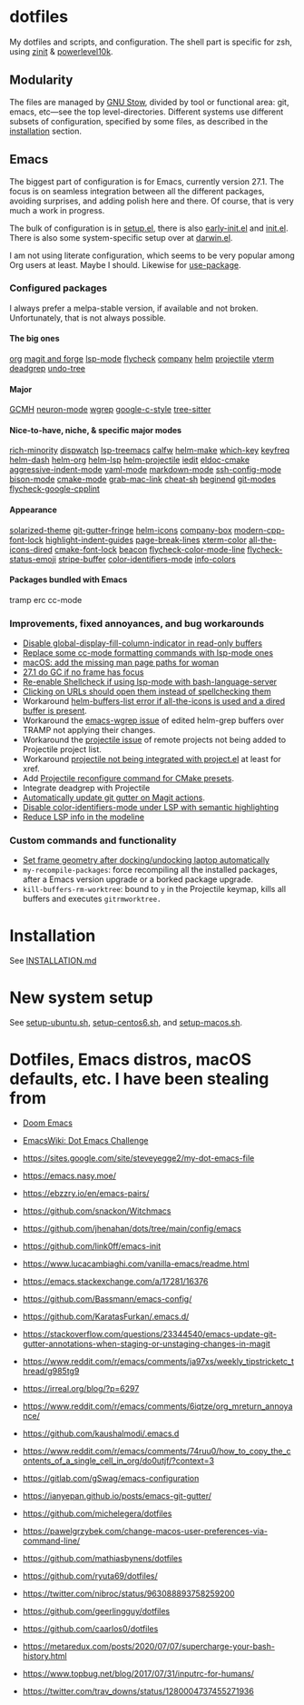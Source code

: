 <!--- -*- gfm -*- -->

# dotfiles

My dotfiles and scripts, and configuration. The shell part is specific for zsh,
using [zinit](https://github.com/zdharma-continuum/zinit) &
[powerlevel10k](https://github.com/romkatv/powerlevel10k).

## Modularity

The files are managed by [GNU Stow](https://www.gnu.org/software/stow/), divided
by tool or functional area: git, emacs, etc—see the top level-directories.
Different systems use different subsets of configuration, specified by some
files, as described in the [installation](#installation) section.

## Emacs

The biggest part of configuration is for Emacs, currently version 27.1. The
focus is on seamless integration between all the different packages, avoiding
surprises, and adding polish here and there. Of course, that is very much a work
in progress.

The bulk of configuration is in
[setup.el](https://github.com/laurynas-biveinis/dotfiles/blob/master/emacs/.emacs.d/setup.el),
there is also
[early-init.el](https://github.com/laurynas-biveinis/dotfiles/blob/master/emacs/.emacs.d/early-init.el)
and
[init.el](https://github.com/laurynas-biveinis/dotfiles/blob/master/emacs/.emacs.d/init.el).
There is also some system-specific setup over at
[darwin.el](https://github.com/laurynas-biveinis/dotfiles/blob/master/emacs/.emacs.d/darwin.el).

I am not using literate configuration, which seems to be very popular among Org
users at least. Maybe I should. Likewise for
[use-package](https://github.com/jwiegley/use-package).

### Configured packages

I always prefer a melpa-stable version, if available and not broken.
Unfortunately, that is not always possible.

#### The big ones

[org](https://orgmode.org) [magit and forge](https://magit.vc)
[lsp-mode](https://github.com/emacs-lsp/lsp-mode)
[flycheck](https://www.flycheck.org)
[company](https://github.com/company-mode/company-mode)
[helm](https://emacs-helm.github.io/helm/)
[projectile](https://github.com/bbatsov/helm-projectile)
[vterm](https://github.com/akermu/emacs-libvterm)
[deadgrep](https://github.com/Wilfred/deadgrep)
[undo-tree](http://www.dr-qubit.org/undo-tree.html)

#### Major

[GCMH](https://gitlab.com/koral/gcmh)
[neuron-mode](https://github.com/felko/neuron-mode)
[wgrep](https://github.com/mhayashi1120/Emacs-wgrep)
[google-c-style](https://github.com/google/styleguide/blob/gh-pages/google-c-style.el)
[tree-sitter](https://emacs-tree-sitter.github.io)

#### Nice-to-have, niche, & specific major modes

[rich-minority](https://github.com/Malabarba/rich-minority)
[dispwatch](https://github.com/mnp/dispwatch)
[lsp-treemacs](https://github.com/emacs-lsp/lsp-treemacs)
[calfw](https://github.com/kiwanami/emacs-calfw)
[helm-make](https://github.com/abo-abo/helm-make)
[which-key](https://github.com/justbur/emacs-which-key)
[keyfreq](https://github.com/dacap/keyfreq)
[helm-dash](https://github.com/dash-docs-el/helm-dash)
[helm-org](https://github.com/emacs-helm/helm-org)
[helm-lsp](https://github.com/emacs-lsp/helm-lsp)
[helm-projectile](https://github.com/bbatsov/helm-projectile)
[iedit](https://github.com/victorhge/iedit)
[eldoc-cmake](https://github.com/ikirill/eldoc-cmake)
[aggressive-indent-mode](https://github.com/Malabarba/aggressive-indent-mode)
[yaml-mode](https://github.com/yoshiki/yaml-mode)
[markdown-mode](https://jblevins.org/projects/markdown-mode/)
[ssh-config-mode](https://github.com/jhgorrell/ssh-config-mode-el)
[bison-mode](https://github.com/Wilfred/bison-mode)
[cmake-mode](https://github.com/Kitware/CMake/blob/master/Auxiliary/cmake-mode.el)
[grab-mac-link](https://github.com/xuchunyang/grab-mac-link.el)
[cheat-sh](https://github.com/davep/cheat-sh.el)
[beginend](https://github.com/DamienCassou/beginend)
[git-modes](https://github.com/magit/git-modes)
[flycheck-google-cpplint](https://github.com/flycheck/flycheck-google-cpplint/)

#### Appearance

[solarized-theme](https://github.com/bbatsov/solarized-emacs)
[git-gutter-fringe](https://github.com/emacsorphanage/git-gutter-fringe)
[helm-icons](https://github.com/yyoncho/helm-icons)
[company-box](https://github.com/sebastiencs/company-box)
[modern-cpp-font-lock](https://github.com/ludwigpacifici/modern-cpp-font-lock) [highlight-indent-guides](https://github.com/DarthFennec/highlight-indent-guides)
[page-break-lines](https://github.com/purcell/page-break-lines)
[xterm-color](https://github.com/atomontage/xterm-color)
[all-the-icons-dired](https://github.com/jtbm37/all-the-icons-dired)
[cmake-font-lock](https://github.com/Lindydancer/cmake-font-lock)
[beacon](https://github.com/Malabarba/beacon)
[flycheck-color-mode-line](https://github.com/flycheck/flycheck-color-mode-line)
[flycheck-status-emoji](https://github.com/liblit/flycheck-status-emoji)
[stripe-buffer](https://github.com/sabof/stripe-buffer)
[color-identifiers-mode](https://github.com/ankurdave/color-identifiers-mode)
[info-colors](https://github.com/ubolonton/info-colors)

#### Packages bundled with Emacs

tramp erc cc-mode

### Improvements, fixed annoyances, and bug workarounds

* [Disable global-display-fill-column-indicator in read-only buffers](https://www.reddit.com/r/emacs/comments/ja97xs/weekly_tipstricketc_thread/g903xa3?utm_source=share&utm_medium=web2x&context=3)
* [Replace some cc-mode formatting commands with lsp-mode ones](https://www.reddit.com/r/emacs/comments/ikgfxd/weekly_tipstricketc_thread/g3z9rcb?utm_source=share&utm_medium=web2x&context=3)
* [macOS: add the missing man page paths for woman](https://www.reddit.com/r/emacs/comments/ig7zzo/weekly_tipstricketc_thread/g34s8dl?utm_source=share&utm_medium=web2x&context=3)
* [27.1 do GC if no frame has focus](https://www.reddit.com/r/emacs/comments/ibwzcu/weekly_tipstricketc_thread/g1zlh2t?utm_source=share&utm_medium=web2x&context=3)
* [Re-enable Shellcheck if using lsp-mode with bash-language-server](https://www.reddit.com/r/emacs/comments/hqxm5v/weekly_tipstricketc_thread/fy4pvr8?utm_source=share&utm_medium=web2x&context=3)
* [Clicking on URLs should open them instead of spellchecking them](https://www.reddit.com/r/emacs/comments/it4m2w/weekly_tipstricketc_thread/g5pff92?utm_source=share&utm_medium=web2x&context=3)
* Workaround [helm-buffers-list error if all-the-icons is used and a dired
  buffer is present](https://github.com/yyoncho/helm-icons/issues/16).
* Workaround the [emacs-wgrep
  issue](https://github.com/mhayashi1120/Emacs-wgrep/issues/75) of edited
  helm-grep buffers over TRAMP not applying their changes.
* Workaround the [projectile
  issue](https://github.com/bbatsov/projectile/issues/347) of remote projects
  not being added to Projectile project list.
* Workaround [projectile not being integrated with
  project.el](https://github.com/bbatsov/projectile/issues/1282) at least for
  xref.
* Add [Projectile reconfigure command for CMake
  presets](https://github.com/bbatsov/projectile/issues/1676).
* Integrate deadgrep with Projectile
* [Automatically update git gutter on Magit
  actions](https://stackoverflow.com/questions/43236670/visual-studio-code-git-diff-over-git-gutter-indicator).
* [Disable color-identifiers-mode under LSP with semantic
  highlighting](https://github.com/laurynas-biveinis/dotfiles/blob/ce044dab576c525f418a5383180d06c888a33599/emacs/.emacs.d/setup.el#L1924)
* [Reduce LSP info in the modeline](https://github.com/laurynas-biveinis/dotfiles/commit/be71cb57292e3cda3759a373a0b7c38688780ab0)

### Custom commands and functionality

* [Set frame geometry after docking/undocking laptop automatically](https://www.reddit.com/r/emacs/comments/ev2q9q/weekly_tipstricketc_thread/fftpfj0?utm_source=share&utm_medium=web2x&context=3)
* `my-recompile-packages`: force recompiling all the installed  packages, after
  a Emacs version upgrade or a borked package upgrade.
* `kill-buffers-rm-worktree`: bound to `y` in the Projectile keymap, kills all
  buffers and executes `gitrmworktree.`

# Installation

See
[INSTALLATION.md](https://github.com/laurynas-biveinis/dotfiles/blob/master/INSTALLATION.md)

# New system setup

See
[setup-ubuntu.sh](https://github.com/laurynas-biveinis/dotfiles/blob/master/setup-ubuntu.sh),
[setup-centos6.sh](https://github.com/laurynas-biveinis/dotfiles/blob/master/setup-centos6.sh),
and
[setup-macos.sh](https://github.com/laurynas-biveinis/dotfiles/blob/master/setup-macos.sh).

# Dotfiles, Emacs distros, macOS defaults, etc. I have been stealing from

* [Doom Emacs](https://github.com/hlissner/doom-emacs)
* [EmacsWiki: Dot Emacs
  Challenge](https://www.emacswiki.org/emacs/DotEmacsChallenge)
* <https://sites.google.com/site/steveyegge2/my-dot-emacs-file>
* <https://emacs.nasy.moe/>
* <https://ebzzry.io/en/emacs-pairs/>
* <https://github.com/snackon/Witchmacs>
* <https://github.com/jhenahan/dots/tree/main/config/emacs>
* <https://github.com/link0ff/emacs-init>
* <https://www.lucacambiaghi.com/vanilla-emacs/readme.html>
* <https://emacs.stackexchange.com/a/17281/16376>
* <https://github.com/Bassmann/emacs-config/>
* <https://github.com/KaratasFurkan/.emacs.d/>
* <https://stackoverflow.com/questions/23344540/emacs-update-git-gutter-annotations-when-staging-or-unstaging-changes-in-magit>
* <https://www.reddit.com/r/emacs/comments/ja97xs/weekly_tipstricketc_thread/g985tg9>
* <https://irreal.org/blog/?p=6297>
* <https://www.reddit.com/r/emacs/comments/6iqtze/org_mreturn_annoyance/>
* <https://github.com/kaushalmodi/.emacs.d>
* <https://www.reddit.com/r/emacs/comments/74ruu0/how_to_copy_the_contents_of_a_single_cell_in_org/do0utjf/?context=3>
* <https://gitlab.com/gSwag/emacs-configuration>
* <https://ianyepan.github.io/posts/emacs-git-gutter/>

* <https://github.com/michelegera/dotfiles>
* <https://pawelgrzybek.com/change-macos-user-preferences-via-command-line/>
* <https://github.com/mathiasbynens/dotfiles>
* <https://github.com/ryuta69/dotfiles/>
* <https://twitter.com/nibroc/status/963088893758259200>
* <https://github.com/geerlingguy/dotfiles>
* <https://github.com/caarlos0/dotfiles>

* <https://metaredux.com/posts/2020/07/07/supercharge-your-bash-history.html>
* <https://www.topbug.net/blog/2017/07/31/inputrc-for-humans/>

* <https://twitter.com/trav_downs/status/1280004737455271936>
